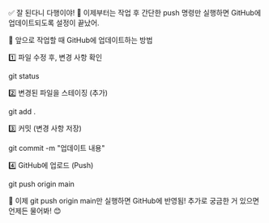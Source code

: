 ✅ 잘 된다니 다행이야! 🎉
이제부터는 작업 후 간단한 push 명령만 실행하면 GitHub에 업데이트되도록 설정이 끝났어.

📌 앞으로 작업할 때 GitHub에 업데이트하는 방법

1️⃣ 파일 수정 후, 변경 사항 확인

git status

2️⃣ 변경된 파일을 스테이징 (추가)

git add .

3️⃣ 커밋 (변경 사항 저장)

git commit -m "업데이트 내용"

4️⃣ GitHub에 업로드 (Push)

git push origin main

🚀 이제 git push origin main만 실행하면 GitHub에 반영됨!
추가로 궁금한 거 있으면 언제든 물어봐! 😊